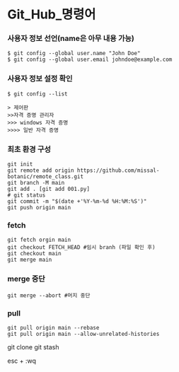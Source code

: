 Git_Hub_명령어
=============

### 사용자 정보 선언(name은 아무 내용 가능)
```
$ git config --global user.name "John Doe"
$ git config --global user.email johndoe@example.com
```
### 사용자 정보 설정 확인
```
$ git config --list
```
```
> 제어판
>>자격 증명 관리자 
>>> windows 자격 증명 
>>>> 일반 자격 증명
```

### 최초 환경 구성
```
git init
git remote add origin https://github.com/missal-botanic/remote_class.git
git branch -M main
git add . [git add 001.py]
# git status
git commit -m "$(date +'%Y-%m-%d %H:%M:%S')"
git push origin main
```

### fetch 
```
git fetch orgin main
git checkout FETCH_HEAD #임시 branh (파일 확인 후)
git checkout main
git merge main
```

### merge 중단
```
git merge --abort #머지 중단
```

### pull
```
git pull origin main --rebase
git pull origin main --allow-unrelated-histories
```

git clone
git stash

esc + :wq
